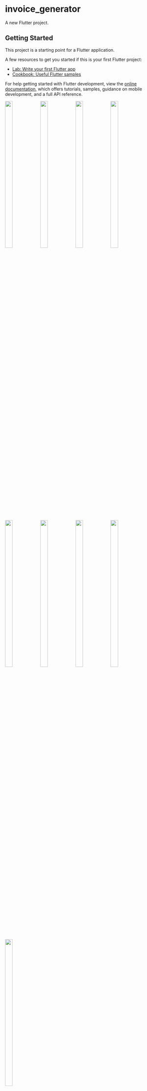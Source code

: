 # invoice_generator

A new Flutter project.

## Getting Started

This project is a starting point for a Flutter application.

A few resources to get you started if this is your first Flutter project:

- [Lab: Write your first Flutter app](https://docs.flutter.dev/get-started/codelab)
- [Cookbook: Useful Flutter samples](https://docs.flutter.dev/cookbook)

For help getting started with Flutter development, view the
[online documentation](https://docs.flutter.dev/), which offers tutorials,
samples, guidance on mobile development, and a full API reference.


<p>
 <img src = "https://user-images.githubusercontent.com/113697861/221340173-520a6877-586f-4949-81fd-b6744047e49c.png" width=22% height=35%>
 <img src = "https://user-images.githubusercontent.com/113697861/221340160-e363484e-cf9c-4f0b-a9af-d26f781b6f75.png" width=22% height=35%>
 <img src = "https://user-images.githubusercontent.com/113697861/221340162-f4c04f47-0c8d-46a8-8feb-7e0ff4adc774.png" width=22% height=35%>
 <img src = "https://user-images.githubusercontent.com/113697861/221340163-c4854cc1-0174-41d0-9e6e-1bbb3006367a.png" width=22% height=35%>
 <img src = "https://user-images.githubusercontent.com/113697861/221340164-ae132974-3e2c-4344-a303-5ee64f3e98cc.png" width=22% height=35%>
 <img src = "https://user-images.githubusercontent.com/113697861/221340171-4b27b24b-e4f4-4ca4-9050-b470c2077076.png" width=22% height=35%>
 <img src = "https://user-images.githubusercontent.com/113697861/221340167-afbbd051-69eb-4d24-be22-7f46b01d2eb3.png" width=22% height=35%>
 <img src = "https://user-images.githubusercontent.com/113697861/221340169-07787595-3a8b-4f09-87bf-1e775aefc65b.png" width=22% height=35%>
 <img src = "https://user-images.githubusercontent.com/113697861/221340171-4b27b24b-e4f4-4ca4-9050-b470c2077076.png" width=22% height=35%>
 

</p>



